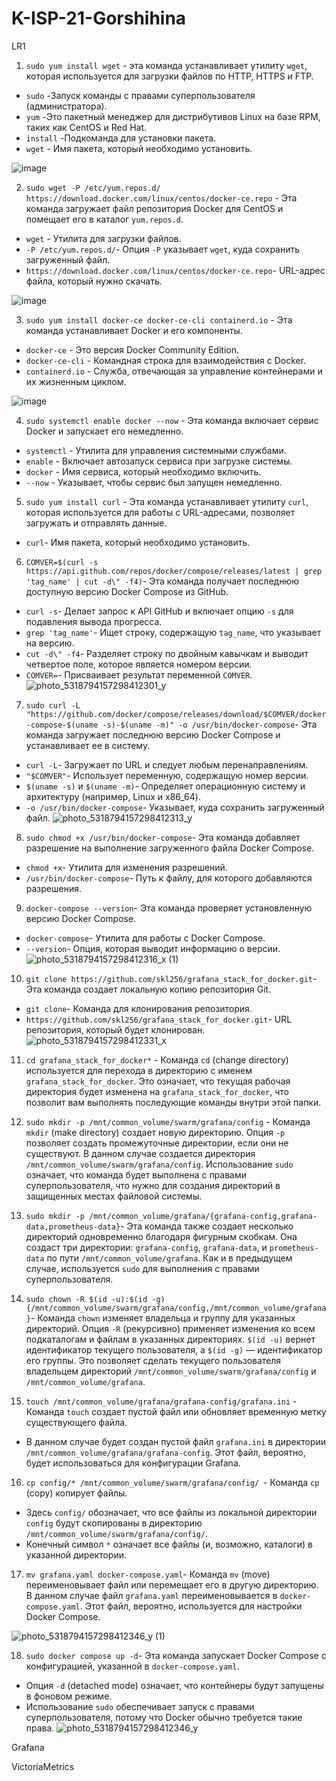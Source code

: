 # K-ISP-21-Gorshihina
LR1

1. `sudo yum install wget` - эта команда устанавливает утилиту `wget`, которая используется для загрузки файлов по HTTP, HTTPS и FTP. 
- `sudo` -Запуск команды с правами суперпользователя (администратора).
- `yum` -Это пакетный менеджер для дистрибутивов Linux на базе RPM, таких как CentOS и Red Hat.
- `install` -Подкоманда для установки пакета.
- `wget` - Имя пакета, который необходимо установить.

 ![image](https://github.com/user-attachments/assets/06a75246-c870-4c77-b3ec-20e37544de64)


2. `sudo wget -P /etc/yum.repos.d/ https://download.docker.com/linux/centos/docker-ce.repo` - Эта команда загружает файл репозитория Docker для CentOS и помещает его в каталог `yum.repos.d`.

- `wget` - Утилита для загрузки файлов.
- `-P /etc/yum.repos.d/`- Опция `-P` указывает `wget`, куда сохранить загруженный файл.
- `https://download.docker.com/linux/centos/docker-ce.repo`- URL-адрес файла, который нужно скачать.

 ![image](https://github.com/user-attachments/assets/6b5535df-6503-4365-b649-4cdcba2a82f2)

  
3. `sudo yum install docker-ce docker-ce-cli containerd.io` - Эта команда устанавливает Docker и его компоненты.
- `docker-ce` -  Это версия Docker Community Edition.
- `docker-ce-cli` - Командная строка для взаимодействия с Docker.
- `containerd.io` - Служба, отвечающая за управление контейнерами и их жизненным циклом.

 ![image](https://github.com/user-attachments/assets/ce5f6fb7-89a7-4ab6-aeaa-e0b7a2f37d17)
 
  
4. `sudo systemctl enable docker --now` - Эта команда включает сервис Docker и запускает его немедленно.  
- `systemctl` - Утилита для управления системными службами.
- `enable` - Включает автозапуск сервиса при загрузке системы.
- `docker` -  Имя сервиса, который необходимо включить.
- `--now` -  Указывает, чтобы сервис был запущен немедленно.

5. `sudo yum install curl` - Эта команда устанавливает утилиту `curl`, которая используется для работы с URL-адресами, позволяет загружать и отправлять данные.
- `curl`-  Имя пакета, который необходимо установить.

6. `COMVER=$(curl -s https://api.github.com/repos/docker/compose/releases/latest | grep 'tag_name' | cut -d\" -f4)`- Эта команда получает последнюю доступную версию Docker Compose из GitHub.
- `curl -s`- Делает запрос к API GitHub и включает опцию `-s` для подавления вывода прогресса.
- `grep 'tag_name'`- Ищет строку, содержащую `tag_name`, что указывает на версию.
- `cut -d\" -f4`- Разделяет строку по двойным кавычкам и выводит четвертое поле, которое является номером версии.
- `COMVER=`- Присваивает результат переменной `COMVER`.
![photo_5318794157298412301_y](https://github.com/user-attachments/assets/872c3776-3381-479f-a243-09a8c047760d)


7. `sudo curl -L "https://github.com/docker/compose/releases/download/$COMVER/docker-compose-$(uname -s)-$(uname -m)" -o /usr/bin/docker-compose`- Эта команда загружает последнюю версию Docker Compose и устанавливает ее в систему.
- `curl -L`- Загружает по URL и следует любым перенаправлениям.
- `"$COMVER"`- Использует переменную, содержащую номер версии.
- `$(uname -s)` и `$(uname -m)`-  Определяет операционную систему и архитектуру (например, Linux и x86_64).
- `-o /usr/bin/docker-compose`- Указывает, куда сохранить загруженный файл.
![photo_5318794157298412313_y](https://github.com/user-attachments/assets/070d41d5-2fc4-4567-8309-c36dd807a229)


8. `sudo chmod +x /usr/bin/docker-compose`- Эта команда добавляет разрешение на выполнение загруженного файла Docker Compose. 
- `chmod +x`-  Утилита для изменения разрешений.
- `/usr/bin/docker-compose`- Путь к файлу, для которого добавляются разрешения.

9. `docker-compose --version`- Эта команда проверяет установленную версию Docker Compose.
- `docker-compose`- Утилита для работы с Docker Compose.
- `--version`- Опция, которая выводит информацию о версии.
![photo_5318794157298412316_x (1)](https://github.com/user-attachments/assets/78bb2533-e097-4345-a332-139f198df262)


10. `git clone https://github.com/skl256/grafana_stack_for_docker.git`- Эта команда создает локальную копию репозитория Git.
- `git clone`- Команда для клонирования репозитория.
- `https://github.com/skl256/grafana_stack_for_docker.git`- URL репозитория, который будет клонирован.
![photo_5318794157298412331_x](https://github.com/user-attachments/assets/9eac7661-0a58-433a-9ea6-84a44be9a847)


11. `cd grafana_stack_for_docker*` - Команда `cd` (change directory) используется для перехода в директорию с именем `grafana_stack_for_docker`. Это означает, что текущая рабочая директория будет изменена на `grafana_stack_for_docker`, что позволит вам выполнять последующие команды внутри этой папки.

12. `sudo mkdir -p /mnt/common_volume/swarm/grafana/config` - Команда `mkdir` (make directory) создает новую директорию.
 Опция `-p` позволяет создать промежуточные директории, если они не существуют. В данном случае создается директория `/mnt/common_volume/swarm/grafana/config`.
 Использование `sudo` означает, что команда будет выполнена с правами суперпользователя, что нужно для создания директорий в защищенных местах файловой системы.

13. `sudo mkdir -p /mnt/common_volume/grafana/{grafana-config,grafana-data,prometheus-data}`- Эта команда также создает несколько директорий одновременно благодаря фигурным скобкам. Она создаст три директории: `grafana-config`, `grafana-data`, и `prometheus-data` по пути `/mnt/common_volume/grafana`. Как и в предыдущем случае, используется `sudo` для выполнения с правами суперпользователя.

14. `sudo chown -R $(id -u):$(id -g) {/mnt/common_volume/swarm/grafana/config,/mnt/common_volume/grafana}`- Команда `chown` изменяет владельца и группу для указанных директорий. Опция `-R` (рекурсивно) применяет изменения ко всем подкаталогам и файлам в указанных директориях.
`$(id -u)` вернет идентификатор текущего пользователя, а `$(id -g)` — идентификатор его группы. Это позволяет сделать текущего пользователя владельцем директорий `/mnt/common_volume/swarm/grafana/config` и `/mnt/common_volume/grafana`.

15. `touch /mnt/common_volume/grafana/grafana-config/grafana.ini` - Команда `touch` создает пустой файл или обновляет временную метку существующего файла.
- В данном случае будет создан пустой файл `grafana.ini` в директории `/mnt/common_volume/grafana/grafana-config`. Этот файл, вероятно, будет использоваться для конфигурации Grafana.

16. `cp config/* /mnt/common_volume/swarm/grafana/config/ `- Команда `cp` (copy) копирует файлы.
- Здесь `config/` обозначает, что все файлы из локальной директории `config` будут скопированы в директорию `/mnt/common_volume/swarm/grafana/config/`.
- Конечный символ `*` означает все файлы (и, возможно, каталоги) в указанной директории.

17. `mv grafana.yaml docker-compose.yaml`- Команда `mv` (move) переименовывает файл или перемещает его в другую директорию. В данном случае файл `grafana.yaml` переименовывается в `docker-compose.yaml`. Этот файл, вероятно, используется для настройки Docker Compose.
    
![photo_5318794157298412346_y (1)](https://github.com/user-attachments/assets/3e1bc9ab-8364-4fc2-8ecd-09d5a1bdf408)

18. `sudo docker compose up -d`- Эта команда запускает Docker Compose с конфигурацией, указанной в `docker-compose.yaml`.
- Опция `-d` (detached mode) означает, что контейнеры будут запущены в фоновом режиме.
- Использование `sudo` обеспечивает запуск с правами суперпользователя, потому что Docker обычно требуется такие права.
![photo_5318794157298412346_y](https://github.com/user-attachments/assets/24806b99-2ef8-41cd-9b24-37918c29f264)

Grafana

VictoriaMetrics



